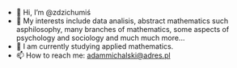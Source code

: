 - 👋 Hi, I’m @zdzichumiś
- 👀 My interests include data analisis, abstract mathematics such asphilosophy, many branches of mathematics, some aspects of psychology and sociology and much much more...
- 🌱 I am currently studying applied mathematics. 
- 📫 How to reach me: adammichalski@adres.pl

<!---
zdzichumis/zdzichumis is a ✨ special ✨ repository because its `README.md` (this file) appears on your GitHub profile.
You can click the Preview link to take a look at your changes.
--->
